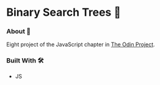 # Binary Search Trees 🌳

### About 📖

Eight project of the JavaScript chapter in [The Odin Project](https://www.theodinproject.com). 

### Built With 🛠️

- JS
